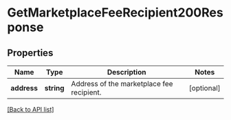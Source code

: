 # GetMarketplaceFeeRecipient200Response

## Properties

Name | Type | Description | Notes
------------ | ------------- | ------------- | -------------
**address** | **string** | Address of the marketplace fee recipient. | [optional]

[[Back to API list]](../../README.md#api-endpoints)
